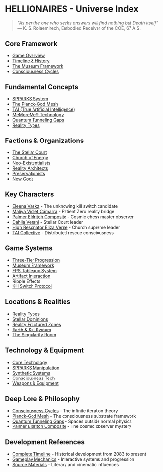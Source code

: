 # HELLIONAIRES - Universe Index

> *"As per the one who seeks answers will find nothing but Death itself"*  
> — K. S. Rolaemirech, Embodied Receiver of the COE, 67 A.S.

## Core Framework
- [Game Overview](game-overview.md)
- [Timeline & History](timeline.md) 
- [The Museum Framework](museum-framework.md)
- [Consciousness Cycles](consciousness-cycles.md)

## Fundamental Concepts
- [SPPARKS System](spparks-system.md)
- [The Planck-God Mesh](planck-god-mesh.md)
- [TAI (True Artificial Intelligence)](tai-overview.md)
- [MeMoreMe® Technology](core-concepts.md#memoreme-technology)
- [Quantum Tunneling Gaps](quantum-tunneling-gaps.md)
- [Reality Types](reality-types.md)

## Factions & Organizations
- [The Stellar Court](factions.md#stellar-court)
- [Church of Energy](factions.md#church-of-energy)
- [Neo-Existentialists](factions.md#neo-existentialists)
- [Reality Architects](factions.md#reality-architects)
- [Preservationists](factions.md#preservationists)
- [New Gods](core-concepts.md#new-gods)

## Key Characters
- [Eleena Vaskz](characters.md#eleena-vaskz) - The unknowing kill switch candidate
- [Maliya Violet Cámarra](characters.md#maliya-violet-cámarra) - Patient Zero reality bridge
- [Palmer Eldritch Composite](palmer-eldritch.md) - Cosmic chess master observer
- [Dahlia Verani](characters.md#dahlia-verani-luminary-prime) - Stellar Court leader
- [High Resonator Eliza Verne](characters.md#high-resonator-eliza-verne) - Church supreme leader
- [TAI Collective](characters.md#tai-entities) - Distributed rescue consciousness

## Game Systems
- [Three-Tier Progression](three-tier-system.md)
- [Museum Framework](museum-framework.md)
- [FPS Tableaux System](fps-tableaux.md)
- [Artifact Interaction](artifact-interaction.md)
- [Ripple Effects](ripple-effects.md)
- [Kill Switch Protocol](kill-switch-protocol.md)

## Locations & Realities
- [Reality Types](reality-types.md)
- [Stellar Dominions](locations.md#stellar-dominions)
- [Reality Fractured Zones](locations.md#fractured-zones)
- [Earth & Sol System](locations.md#earth-and-sol-system)
- [The Singularity Room](singularity-room.md)

## Technology & Equipment
- [Core Technology](technology.md)
- [SPPARKS Manipulation](technology.md#spparks-technology)
- [Synthetic Systems](technology.md#synthetic-particle-technology)
- [Consciousness Tech](technology.md#memoreme-consciousness-technology)
- [Weapons & Equipment](weapons-equipment.md)

## Deep Lore & Philosophy
- [Consciousness Cycles](consciousness-cycles.md) - The infinite iteration theory
- [Planck-God Mesh](planck-god-mesh.md) - The consciousness substrate framework
- [Quantum Tunneling Gaps](quantum-tunneling-gaps.md) - Spaces outside normal physics
- [Palmer Eldritch Composite](palmer-eldritch.md) - The cosmic observer mystery

## Development References
- [Complete Timeline](timeline.md) - Historical development from 2083 to present
- [Gameplay Mechanics](gameplay.md) - Interactive systems and progression
- [Source Materials](README.md#source-material-influences) - Literary and cinematic influences
